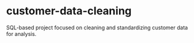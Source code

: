 # customer-data-cleaning
SQL-based project focused on cleaning and standardizing customer data for analysis.
